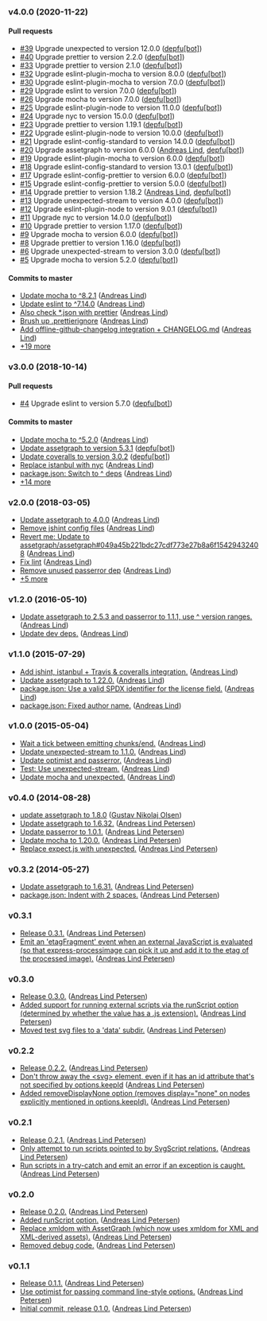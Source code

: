 ### v4.0.0 (2020-11-22)

#### Pull requests

- [#39](https://github.com/papandreou/node-svgfilter/pull/39) Upgrade unexpected to version 12.0.0 ([depfu[bot]](mailto:23717796+depfu[bot]@users.noreply.github.com))
- [#40](https://github.com/papandreou/node-svgfilter/pull/40) Upgrade prettier to version 2.2.0 ([depfu[bot]](mailto:23717796+depfu[bot]@users.noreply.github.com))
- [#33](https://github.com/papandreou/node-svgfilter/pull/33) Upgrade prettier to version 2.1.0 ([depfu[bot]](mailto:23717796+depfu[bot]@users.noreply.github.com))
- [#32](https://github.com/papandreou/node-svgfilter/pull/32) Upgrade eslint-plugin-mocha to version 8.0.0 ([depfu[bot]](mailto:23717796+depfu[bot]@users.noreply.github.com))
- [#30](https://github.com/papandreou/node-svgfilter/pull/30) Upgrade eslint-plugin-mocha to version 7.0.0 ([depfu[bot]](mailto:23717796+depfu[bot]@users.noreply.github.com))
- [#29](https://github.com/papandreou/node-svgfilter/pull/29) Upgrade eslint to version 7.0.0 ([depfu[bot]](mailto:23717796+depfu[bot]@users.noreply.github.com))
- [#26](https://github.com/papandreou/node-svgfilter/pull/26) Upgrade mocha to version 7.0.0 ([depfu[bot]](mailto:23717796+depfu[bot]@users.noreply.github.com))
- [#25](https://github.com/papandreou/node-svgfilter/pull/25) Upgrade eslint-plugin-node to version 11.0.0 ([depfu[bot]](mailto:23717796+depfu[bot]@users.noreply.github.com))
- [#24](https://github.com/papandreou/node-svgfilter/pull/24) Upgrade nyc to version 15.0.0 ([depfu[bot]](mailto:23717796+depfu[bot]@users.noreply.github.com))
- [#23](https://github.com/papandreou/node-svgfilter/pull/23) Upgrade prettier to version 1.19.1 ([depfu[bot]](mailto:23717796+depfu[bot]@users.noreply.github.com))
- [#22](https://github.com/papandreou/node-svgfilter/pull/22) Upgrade eslint-plugin-node to version 10.0.0 ([depfu[bot]](mailto:23717796+depfu[bot]@users.noreply.github.com))
- [#21](https://github.com/papandreou/node-svgfilter/pull/21) Upgrade eslint-config-standard to version 14.0.0 ([depfu[bot]](mailto:23717796+depfu[bot]@users.noreply.github.com))
- [#20](https://github.com/papandreou/node-svgfilter/pull/20) Upgrade assetgraph to version 6.0.0 ([Andreas Lind](mailto:andreaslindpetersen@gmail.com), [depfu[bot]](mailto:23717796+depfu[bot]@users.noreply.github.com))
- [#19](https://github.com/papandreou/node-svgfilter/pull/19) Upgrade eslint-plugin-mocha to version 6.0.0 ([depfu[bot]](mailto:23717796+depfu[bot]@users.noreply.github.com))
- [#18](https://github.com/papandreou/node-svgfilter/pull/18) Upgrade eslint-config-standard to version 13.0.1 ([depfu[bot]](mailto:23717796+depfu[bot]@users.noreply.github.com))
- [#17](https://github.com/papandreou/node-svgfilter/pull/17) Upgrade eslint-config-prettier to version 6.0.0 ([depfu[bot]](mailto:23717796+depfu[bot]@users.noreply.github.com))
- [#15](https://github.com/papandreou/node-svgfilter/pull/15) Upgrade eslint-config-prettier to version 5.0.0 ([depfu[bot]](mailto:depfu[bot]@users.noreply.github.com))
- [#14](https://github.com/papandreou/node-svgfilter/pull/14) Upgrade prettier to version 1.18.2 ([Andreas Lind](mailto:andreaslindpetersen@gmail.com), [depfu[bot]](mailto:depfu[bot]@users.noreply.github.com))
- [#13](https://github.com/papandreou/node-svgfilter/pull/13) Upgrade unexpected-stream to version 4.0.0 ([depfu[bot]](mailto:depfu[bot]@users.noreply.github.com))
- [#12](https://github.com/papandreou/node-svgfilter/pull/12) Upgrade eslint-plugin-node to version 9.0.1 ([depfu[bot]](mailto:depfu[bot]@users.noreply.github.com))
- [#11](https://github.com/papandreou/node-svgfilter/pull/11) Upgrade nyc to version 14.0.0 ([depfu[bot]](mailto:depfu[bot]@users.noreply.github.com))
- [#10](https://github.com/papandreou/node-svgfilter/pull/10) Upgrade prettier to version 1.17.0 ([depfu[bot]](mailto:depfu[bot]@users.noreply.github.com))
- [#9](https://github.com/papandreou/node-svgfilter/pull/9) Upgrade mocha to version 6.0.0 ([depfu[bot]](mailto:depfu[bot]@users.noreply.github.com))
- [#8](https://github.com/papandreou/node-svgfilter/pull/8) Upgrade prettier to version 1.16.0 ([depfu[bot]](mailto:depfu[bot]@users.noreply.github.com))
- [#6](https://github.com/papandreou/node-svgfilter/pull/6) Upgrade unexpected-stream to version 3.0.0 ([depfu[bot]](mailto:depfu[bot]@users.noreply.github.com))
- [#5](https://github.com/papandreou/node-svgfilter/pull/5) Upgrade mocha to version 5.2.0 ([depfu[bot]](mailto:depfu[bot]@users.noreply.github.com))

#### Commits to master

- [Update mocha to ^8.2.1](https://github.com/papandreou/node-svgfilter/commit/15ad1fa900b92d6f9a1641b764b875b1890ab0af) ([Andreas Lind](mailto:andreaslindpetersen@gmail.com))
- [Update eslint to ^7.14.0](https://github.com/papandreou/node-svgfilter/commit/22d88a175e990c13e5b780dc244a3c583ba6eccf) ([Andreas Lind](mailto:andreaslindpetersen@gmail.com))
- [Also check \*.json with prettier](https://github.com/papandreou/node-svgfilter/commit/7bab5c79a63227f7292ce188c127c6fe0632d8bc) ([Andreas Lind](mailto:andreaslindpetersen@gmail.com))
- [Brush up .prettierignore](https://github.com/papandreou/node-svgfilter/commit/da769fea7e113310f6c07da2492f242e4f5e9a17) ([Andreas Lind](mailto:andreaslindpetersen@gmail.com))
- [Add offline-github-changelog integration + CHANGELOG.md](https://github.com/papandreou/node-svgfilter/commit/a6b83fa7b8523943b5c0248a58fc1f5c1e6ffcba) ([Andreas Lind](mailto:andreaslindpetersen@gmail.com))
- [+19 more](https://github.com/papandreou/node-svgfilter/compare/v3.0.0...v4.0.0)

### v3.0.0 (2018-10-14)

#### Pull requests

- [#4](https://github.com/papandreou/node-svgfilter/pull/4) Upgrade eslint to version 5.7.0 ([depfu[bot]](mailto:depfu[bot]@users.noreply.github.com))

#### Commits to master

- [Update mocha to ^5.2.0](https://github.com/papandreou/node-svgfilter/commit/c9a2eb3238a59740a3a361c15de25349c3c0e306) ([Andreas Lind](mailto:andreaslindpetersen@gmail.com))
- [Update assetgraph to version 5.3.1](https://github.com/papandreou/node-svgfilter/commit/a215259ac03222208ba893d9470e26eac288a3bc) ([depfu[bot]](mailto:depfu[bot]@users.noreply.github.com))
- [Update coveralls to version 3.0.2](https://github.com/papandreou/node-svgfilter/commit/edd264198eb1030f6a7ff9e51a045cbf538780e8) ([depfu[bot]](mailto:depfu[bot]@users.noreply.github.com))
- [Replace istanbul with nyc](https://github.com/papandreou/node-svgfilter/commit/dc9fe9685fbacc3d8542e44daccffe8fc4c063e6) ([Andreas Lind](mailto:andreaslindpetersen@gmail.com))
- [package.json: Switch to ^ deps](https://github.com/papandreou/node-svgfilter/commit/f907ad9c05580d7bec1087bd72560cec5d4b7410) ([Andreas Lind](mailto:andreaslindpetersen@gmail.com))
- [+14 more](https://github.com/papandreou/node-svgfilter/compare/v2.0.0...v3.0.0)

### v2.0.0 (2018-03-05)

- [Update assetgraph to 4.0.0](https://github.com/papandreou/node-svgfilter/commit/7bd8c61ae3e202a1c4bab0a63e83d736271a1bb4) ([Andreas Lind](mailto:andreaslindpetersen@gmail.com))
- [Remove jshint config files](https://github.com/papandreou/node-svgfilter/commit/1a13ccb2d42bb3f399da0ce2e0dcbc755fa248c2) ([Andreas Lind](mailto:andreaslindpetersen@gmail.com))
- [Revert me: Update to assetgraph\/assetgraph\#049a45b221bdc27cdf773e27b8a6f15429432408](https://github.com/papandreou/node-svgfilter/commit/e165dabf8c79fb58b4c62ab86aca78f573a1d56f) ([Andreas Lind](mailto:andreaslindpetersen@gmail.com))
- [Fix lint](https://github.com/papandreou/node-svgfilter/commit/4382103d069b723263fca89e5a94edb65eb6093e) ([Andreas Lind](mailto:andreaslindpetersen@gmail.com))
- [Remove unused passerror dep](https://github.com/papandreou/node-svgfilter/commit/b8f568332a681a21a9a8b786df959d0140497243) ([Andreas Lind](mailto:andreaslindpetersen@gmail.com))
- [+5 more](https://github.com/papandreou/node-svgfilter/compare/v1.2.0...v2.0.0)

### v1.2.0 (2016-05-10)

- [Update assetgraph to 2.5.3 and passerror to 1.1.1, use ^ version ranges.](https://github.com/papandreou/node-svgfilter/commit/a65c42c47f5cc8283acdcb875bc967b8be32f7c1) ([Andreas Lind](mailto:andreas@one.com))
- [Update dev deps.](https://github.com/papandreou/node-svgfilter/commit/69c5a15b953ba8d29014bdad3c7beed1727199f7) ([Andreas Lind](mailto:andreas@one.com))

### v1.1.0 (2015-07-29)

- [Add jshint, istanbul + Travis & coveralls integration.](https://github.com/papandreou/node-svgfilter/commit/b8593d4b9c9bcb23e94840a7bf8c8fb01bc817c4) ([Andreas Lind](mailto:andreas@one.com))
- [Update assetgraph to 1.22.0.](https://github.com/papandreou/node-svgfilter/commit/1c36820ef2c39868f9ba636adcfb28a38844ba81) ([Andreas Lind](mailto:andreas@one.com))
- [package.json: Use a valid SPDX identifier for the license field.](https://github.com/papandreou/node-svgfilter/commit/0bcebf83308e49d887ab4c8bda5413469dbbdcfc) ([Andreas Lind](mailto:andreas@one.com))
- [package.json: Fixed author name.](https://github.com/papandreou/node-svgfilter/commit/479c9102c39ce2382216ebcf18a127cf6272392c) ([Andreas Lind](mailto:andreas@one.com))

### v1.0.0 (2015-05-04)

- [Wait a tick between emitting chunks\/end.](https://github.com/papandreou/node-svgfilter/commit/754cafd5f4f17b8dc0a51216b8e9cd54ed8620bf) ([Andreas Lind](mailto:andreas@one.com))
- [Update unexpected-stream to 1.1.0.](https://github.com/papandreou/node-svgfilter/commit/80f31d278dfc7f4b51b47bb389a782a25a469e9a) ([Andreas Lind](mailto:andreas@one.com))
- [Update optimist and passerror.](https://github.com/papandreou/node-svgfilter/commit/b8a912b02ccf60b455836ae586e9c96ced788377) ([Andreas Lind](mailto:andreas@one.com))
- [Test: Use unexpected-stream.](https://github.com/papandreou/node-svgfilter/commit/d0092428c8c0b1456b52892c8c8961fd887f8a28) ([Andreas Lind](mailto:andreas@one.com))
- [Update mocha and unexpected.](https://github.com/papandreou/node-svgfilter/commit/6cc863edb8b0f1bab1913de651fb69beabe5d66f) ([Andreas Lind](mailto:andreas@one.com))

### v0.4.0 (2014-08-28)

- [update assetgraph to 1.8.0](https://github.com/papandreou/node-svgfilter/commit/12bbb9e73fb6f1d91b97d66eb5d0ebb5f079bda1) ([Gustav Nikolaj Olsen](mailto:gno@one.com))
- [Update assetgraph to 1.6.32.](https://github.com/papandreou/node-svgfilter/commit/061dc9cc499b9716b0ddfa2264fdbfeb2a980962) ([Andreas Lind Petersen](mailto:andreas@one.com))
- [Update passerror to 1.0.1.](https://github.com/papandreou/node-svgfilter/commit/f06e85f83817c22429d1fdf357a13b919cd85188) ([Andreas Lind Petersen](mailto:andreas@one.com))
- [Update mocha to 1.20.0.](https://github.com/papandreou/node-svgfilter/commit/b4a9e3ece73a6184aebb72583e70903c0784c2c3) ([Andreas Lind Petersen](mailto:andreas@one.com))
- [Replace expect.js with unexpected.](https://github.com/papandreou/node-svgfilter/commit/53909460e77070daf75bf8738a335458cc823b8a) ([Andreas Lind Petersen](mailto:andreas@one.com))

### v0.3.2 (2014-05-27)

- [Update assetgraph to 1.6.31.](https://github.com/papandreou/node-svgfilter/commit/e6cf32615124f693515550bc5ce512709cf316ad) ([Andreas Lind Petersen](mailto:andreas@one.com))
- [package.json: Indent with 2 spaces.](https://github.com/papandreou/node-svgfilter/commit/295802127b97a84e6ab852550a26bd33efc8fe6a) ([Andreas Lind Petersen](mailto:andreas@one.com))

### v0.3.1

- [Release 0.3.1.](https://github.com/papandreou/node-svgfilter/commit/7104f549bde649821a2723035d28864383ef5bbd) ([Andreas Lind Petersen](mailto:andreas@one.com))
- [Emit an 'etagFragment' event when an external JavaScript is evaluated \(so that express-processimage can pick it up and add it to the etag of the processed image\).](https://github.com/papandreou/node-svgfilter/commit/939e50318d16340e5f526ec3f142af5d33d4d7fd) ([Andreas Lind Petersen](mailto:andreas@one.com))

### v0.3.0

- [Release 0.3.0.](https://github.com/papandreou/node-svgfilter/commit/91a733b3819f7bf0fd8265bc39450edb2ec1231c) ([Andreas Lind Petersen](mailto:andreas@one.com))
- [Added support for running external scripts via the runScript option \(determined by whether the value has a .js extension\).](https://github.com/papandreou/node-svgfilter/commit/1de5f42b9b30bc50b2be17ed3d0a6750de8f7a54) ([Andreas Lind Petersen](mailto:andreas@one.com))
- [Moved test svg files to a 'data' subdir.](https://github.com/papandreou/node-svgfilter/commit/e34647a80a1ee717833bce6ae033b204f3187a82) ([Andreas Lind Petersen](mailto:andreas@one.com))

### v0.2.2

- [Release 0.2.2.](https://github.com/papandreou/node-svgfilter/commit/2921de677665ec5b59ec18aad740c9630877f84f) ([Andreas Lind Petersen](mailto:andreas@one.com))
- [Don't throw away the &lt;svg&gt; element, even if it has an id attribute that's not specified by options.keepId](https://github.com/papandreou/node-svgfilter/commit/ca2a23326db1011f33b8e03d466fe88d9d2c83e6) ([Andreas Lind Petersen](mailto:andreas@one.com))
- [Added removeDisplayNone option \(removes display="none" on nodes explicitly mentioned in options.keepId\).](https://github.com/papandreou/node-svgfilter/commit/c43e0d5da11ad44c21166e85d9a73d1b00184efe) ([Andreas Lind Petersen](mailto:andreas@one.com))

### v0.2.1

- [Release 0.2.1.](https://github.com/papandreou/node-svgfilter/commit/9580596cdedadf931deec782466e97acbfc156a2) ([Andreas Lind Petersen](mailto:andreas@one.com))
- [Only attempt to run scripts pointed to by SvgScript relations.](https://github.com/papandreou/node-svgfilter/commit/1c59797564f09ddb9b7c58f0cf98f023ac007512) ([Andreas Lind Petersen](mailto:andreas@one.com))
- [Run scripts in a try-catch and emit an error if an exception is caught.](https://github.com/papandreou/node-svgfilter/commit/04076338b519c102cdf60f55c71131f569cd918c) ([Andreas Lind Petersen](mailto:andreas@one.com))

### v0.2.0

- [Release 0.2.0.](https://github.com/papandreou/node-svgfilter/commit/37dee36b5dd6d5f270f70796b61f6397866f79e4) ([Andreas Lind Petersen](mailto:andreas@one.com))
- [Added runScript option.](https://github.com/papandreou/node-svgfilter/commit/03eabe3f9d1110cf97b4b3c03b3b6da037cb6ce3) ([Andreas Lind Petersen](mailto:andreas@one.com))
- [Replace xmldom with AssetGraph \(which now uses xmldom for XML and XML-derived assets\).](https://github.com/papandreou/node-svgfilter/commit/b34e8766b5ca09478e625b69aff96cf7e6803731) ([Andreas Lind Petersen](mailto:andreas@one.com))
- [Removed debug code.](https://github.com/papandreou/node-svgfilter/commit/f091ce109bc4a66b71c8d7332f837d1965eac51d) ([Andreas Lind Petersen](mailto:andreas@one.com))

### v0.1.1

- [Release 0.1.1.](https://github.com/papandreou/node-svgfilter/commit/acf1d691a7acd057b83d852f67cd082871052b44) ([Andreas Lind Petersen](mailto:andreas@one.com))
- [Use optimist for passing command line-style options.](https://github.com/papandreou/node-svgfilter/commit/180a6e3056ec8155c081620e40a087343bbebc03) ([Andreas Lind Petersen](mailto:andreas@one.com))
- [Initial commit, release 0.1.0.](https://github.com/papandreou/node-svgfilter/commit/75b9882d2dca7841821771781b1e0cbdada5ff15) ([Andreas Lind Petersen](mailto:andreas@one.com))

